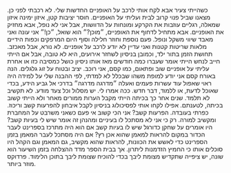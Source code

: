כשהייתי צעיר אבא לקח אותי לרכב על האופניים החדשות שלי. לא רכבתי לפני כן. מצאנו שביל פנוי קרוב לבית ועליתי על האופניים. חוסר יציבות קטן, איזון ימינה איזון שמאלה, רגליים עוזבות את הקרקע ומונחות על הדוושות, אבל אני לא נופל, אבא מחזיק את האופניים. אבא מתחיל לדחוף את האופניים, ״מוכן?״ הוא שואל, ״כן!״ אני עונה ואני מאבד שיווי משקל ונופל. פעם נוספת וחוזר חלילה וסוף היום המרפקים וכפות הידיים מלאות שריטות קטנות ואני עדיין לא יודע לרכב על אופניים. לא נורא, אבל מאכזב. תחושת הזמן בתור ילד, וכמובן בניסיון לשחזר אירועים, היא לא טובה, אבל אם הייתי חייב לנחש הייתי אומר שעברו כמה חודשים מאז אותו ניסיון כושל כמסיבה כזו או אחרת עליתי על אופניים שוב ופתאום, כמו קסם, אני רוכב. יציב ובטוח על זוג גלגלים. הנה באורח קסם אני יודע למופת משהו שבכלל לא למדתי, לפי ההבנה שלי על למידה היה ראוי שאפול עוד עשרות פעמים ואעלה ״מדרגה מדרגה״ בדרכי אל גביע הידע, בכדי שאוכל לדעת, או ללמוד, דבר חדש. ככה אמרו לי. יש מסלול וכל צעד מודע. לא תקשיב לא תלמד. שנים אחר כך בכיתה הייתי מקבל הערות ממורים מאחר ולא הייתי קשוב בכיתה, לטענתם. אפילו לקחו אותי לפסיכולוג בניסיון לקבל איבחון להפרעות קשב וריכוז. כפרתי בעובדה. הפרעות קשב? אני הכי קשוב אי פעם כשאני משרבט על המחברת ומקשיב למורה. רק כי אני לא מסתכל לו בעיניים ומהנהן זה אומר שיש לי בעיות קשב? היו אומרים על שחקן כדורגל שיש לו בעיות קשב אם הוא היה מתרכז בספרינט לעבר הכדור במקום להראות למאמן שהוא אכן רץ? אם היה מסתכל לעבר המאמן בזמן הספרינט כדי לאשש את הכוונות, להראות שהוא מקשיב, גם המאמן וגם הקהל היו סוכלים אותו כי החמיץ הזדמנות ליתרון. אך בבית הספר מדד ההצלחה בזמן השיעור הוא שונה, יש ציפייה שתקדיש מצומת ליבך בכדי להוכיח שצומת ליבך בתוכן הלימוד. פרדוקס מוזר ביותר. 
